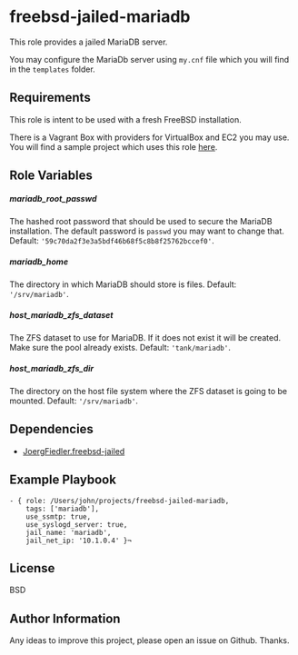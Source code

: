 freebsd-jailed-mariadb
=========

This role provides a jailed MariaDB server.

You may configure the MariaDb server using `my.cnf` file which you will find in the `templates` folder.

Requirements
------------

This role is intent to be used with a fresh FreeBSD installation.

There is a Vagrant Box with providers for VirtualBox and EC2 you may use. You will find a sample project which uses this role [here](https://github.com/JoergFiedler/freebsd-ansible-demo).

Role Variables
--------------

##### mariadb_root_passwd

The hashed root password that should be used to secure the MariaDB installation. The default password is `passwd` you may want to change that. Default: `'59c70da2f3e3a5bdf46b68f5c8b8f25762bccef0'`.

##### mariadb_home

The directory in which MariaDB should store is files. Default: `'/srv/mariadb'`.

##### host_mariadb_zfs_dataset

The ZFS dataset to use for MariaDB. If it does not exist it will be created. Make sure the pool already exists. Default: `'tank/mariadb'`.

##### host_mariadb_zfs_dir

The directory on the host file system where the ZFS dataset is going to be mounted. Default: `'/srv/mariadb'`.

Dependencies
------------

- [JoergFiedler.freebsd-jailed](https://galaxy.ansible.com/detail#/role/6599)

Example Playbook
----------------

    - { role: /Users/john/projects/freebsd-jailed-mariadb,
        tags: ['mariadb'],
        use_ssmtp: true,
        use_syslogd_server: true,
        jail_name: 'mariadb',
        jail_net_ip: '10.1.0.4' }¬

License
-------

BSD

Author Information
------------------

Any ideas to improve this project, please open an issue on Github. Thanks.

